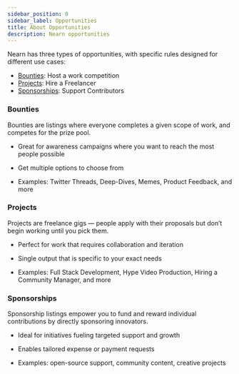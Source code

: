 ```yaml
---
sidebar_position: 0
sidebar_label: Opportunities
title: About Opportunities
description: Nearn opportunities
---
```


Nearn has three types of opportunities, with specific rules designed for different use cases:
- [Bounties](#bounties): Host a work competition
- [Projects](#projects): Hire a Freelancer
- [Sponsorships](#sponsorships): Support Contributors

### Bounties

Bounties are listings where everyone completes a given scope of work, and competes for the prize pool.

- Great for awareness campaigns where you want to reach the most people possible

- Get multiple options to choose from

- Examples: Twitter Threads, Deep-Dives, Memes, Product Feedback, and more


### Projects

Projects are freelance gigs — people apply with their proposals but don’t begin working until you pick them.

- Perfect for work that requires collaboration and iteration

- Single output that is specific to your exact needs

- Examples: Full Stack Development, Hype Video Production, Hiring a Community Manager, and more


### Sponsorships

Sponsorship listings empower you to fund and reward individual contributions by directly sponsoring innovators.

- Ideal for initiatives fueling targeted support and growth

- Enables tailored expense or payment requests

- Examples: open-source support, community content, creative projects


